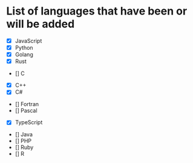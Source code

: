 # List of languages ​​that have been or will be added

- [x] JavaScript
- [x] Python
- [x] Golang
- [x] Rust
- [] C
- [x] C++
- [x] C#
- [] Fortran
- [] Pascal
- [x] TypeScript
- [] Java
- [] PHP
- [] Ruby
- [] R
